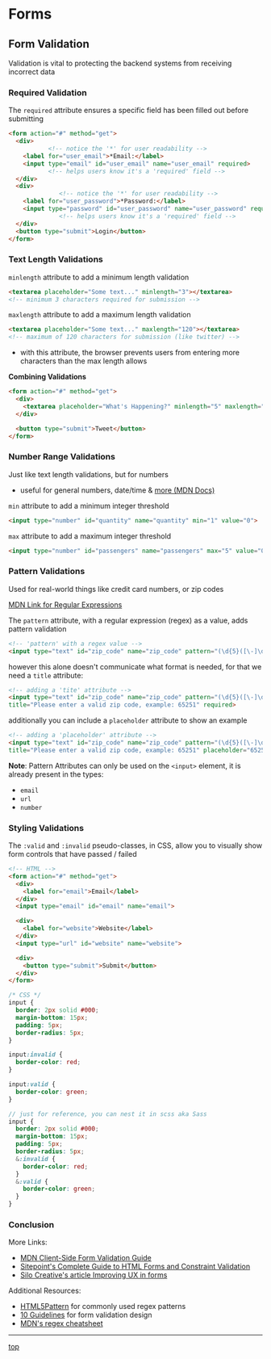 # Forms
## Form Validation
Validation is vital to protecting the backend systems from receiving incorrect
data

### Required Validation
The `required` attribute ensures a specific field has been filled out before 
submitting
```html
<form action="#" method="get">
  <div>
           <!-- notice the '*' for user readability -->
    <label for="user_email">*Email:</label>
    <input type="email" id="user_email" name="user_email" required>
           <!-- helps users know it's a 'required' field -->
  </div>
  <div>
              <!-- notice the '*' for user readability -->
    <label for="user_password">*Password:</label>
    <input type="password" id="user_password" name="user_password" required>
              <!-- helps users know it's a 'required' field -->
  </div>
  <button type="submit">Login</button>
</form>
```

### Text Length Validations
`minlength` attribute to add a minimum length validation
```html
<textarea placeholder="Some text..." minlength="3"></textarea>
<!-- minimum 3 characters required for submission -->
```

`maxlength` attribute to add a maximum length validation
```html
<textarea placeholder="Some text..." maxlength="120"></textarea>
<!-- maximum of 120 characters for submission (like twitter) -->
```
- with this attribute, the browser prevents users from entering more
characters than the max length allows

**Combining Validations**
```html
<form action="#" method="get">
  <div>
    <textarea placeholder="What's Happening?" minlength="5" maxlength="120"></textarea>
  </div>

  <button type="submit">Tweet</button>
</form>
```

### Number Range Validations
Just like text length validations, but for numbers
- useful for general numbers, date/time & [more (MDN Docs)](https://developer.mozilla.org/en-US/docs/Web/HTML/Attributes/max#syntax)

`min` attribute to add a minimum integer threshold
```html
<input type="number" id="quantity" name="quantity" min="1" value="0">
```

`max` attribute to add a maximum integer threshold
```html
<input type="number" id="passengers" name="passengers" max="5" value="0">
```

### Pattern Validations
Used for real-world things like credit card numbers, or zip codes

[MDN Link for Regular Expressions](https://developer.mozilla.org/en-US/docs/Web/JavaScript/Guide/Regular_Expressions)

The `pattern` attribute, with a regular expression (regex) as a value, adds pattern validation
```html
<!-- 'pattern' with a regex value -->
<input type="text" id="zip_code" name="zip_code" pattern="(\d{5}([\-]\d{4})?)" required>
```

however this alone doesn't communicate what format is needed, for that we need 
a `title` attribute:
```html
<!-- adding a 'tite' attribute -->
<input type="text" id="zip_code" name="zip_code" pattern="(\d{5}([\-]\d{4})?)" 
title="Please enter a valid zip code, example: 65251" required>
```

additionally you can include a `placeholder` attribute to show an example
```html
<!-- adding a 'placeholder' attribute -->
<input type="text" id="zip_code" name="zip_code" pattern="(\d{5}([\-]\d{4})?)" 
title="Please enter a valid zip code, example: 65251" placeholder="65251" required>
```

**Note**: Pattern Attributes can only be used on the `<input>` element, it is 
already present in the types:
- `email`
- `url`
- `number`

### Styling Validations
The `:valid` and `:invalid` pseudo-classes, in CSS, allow you to visually show form 
controls that have passed / failed
```html
<!-- HTML -->
<form action="#" method="get">
  <div>
    <label for="email">Email</label>
  </div>
  <input type="email" id="email" name="email">

  <div>
    <label for="website">Website</label>
  </div>
  <input type="url" id="website" name="website">

  <div>
    <button type="submit">Submit</button>
  </div>
</form>
```
```css
/* CSS */
input {
  border: 2px solid #000;
  margin-bottom: 15px;
  padding: 5px;
  border-radius: 5px;
}

input:invalid {
  border-color: red;
}

input:valid {
  border-color: green;
}
```
```scss
// just for reference, you can nest it in scss aka Sass
input {
  border: 2px solid #000;
  margin-bottom: 15px;
  padding: 5px;
  border-radius: 5px;
  &:invalid {
    border-color: red;
  }
  &:valid {
    border-color: green;
  }
}
```

### Conclusion
More Links:
- [MDN Client-Side Form Validation Guide](https://developer.mozilla.org/en-US/docs/Learn/Forms/Form_validation)
- [Sitepoint's Complete Guide to HTML Forms and Constraint Validation](https://www.sitepoint.com/html-forms-constraint-validation-complete-guide/)
- [Silo Creative's article Improving UX in forms](https://www.silocreativo.com/en/css-rescue-improving-ux-forms/)

Additional Resources:
- [HTML5Pattern](https://www.html5pattern.com/) 
for commonly used regex patterns
- [10 Guidelines](https://www.nngroup.com/articles/errors-forms-design-guidelines/)
for form validation design
- [MDN's regex cheatsheet](https://developer.mozilla.org/en-US/docs/Web/JavaScript/Guide/Regular_Expressions/Cheatsheet)

---
[top](#)
